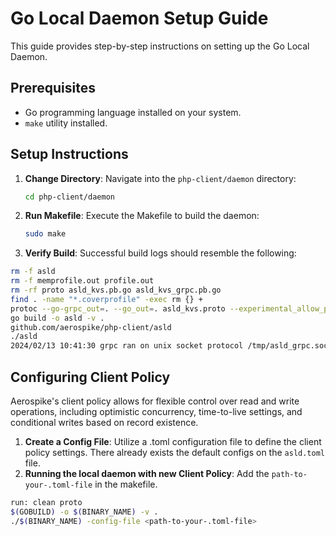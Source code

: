 # Go Local Daemon Setup Guide

This guide provides step-by-step instructions on setting up the Go Local Daemon.

## Prerequisites

- Go programming language installed on your system.
- `make` utility installed.

## Setup Instructions

1. **Change Directory**: Navigate into the `php-client/daemon` directory:
   ```bash
   cd php-client/daemon
   ```

2. **Run Makefile**: Execute the Makefile to build the daemon:
   ```bash
   sudo make
   ```

3. **Verify Build**: Successful build logs should resemble the following:
```bash
rm -f asld
rm -f memprofile.out profile.out
rm -rf proto asld_kvs.pb.go asld_kvs_grpc.pb.go
find . -name "*.coverprofile" -exec rm {} +
protoc --go-grpc_out=. --go_out=. asld_kvs.proto --experimental_allow_proto3_optional
go build -o asld -v .
github.com/aerospike/php-client/asld
./asld
2024/02/13 10:41:30 grpc ran on unix socket protocol /tmp/asld_grpc.sock
```

## Configuring Client Policy 
Aerospike's client policy allows for flexible control over read and write operations, including optimistic concurrency, time-to-live settings, and conditional writes based on record existence.

1. **Create a Config File**: Utilize a .toml configuration file to define the client policy settings. There already exists the default configs on the `asld.toml` file. 
2. **Running the local daemon with new Client Policy**: Add the `path-to-your-.toml-file` in the makefile. 
```bash
run: clean proto
$(GOBUILD) -o $(BINARY_NAME) -v .
./$(BINARY_NAME) -config-file <path-to-your-.toml-file>
```

